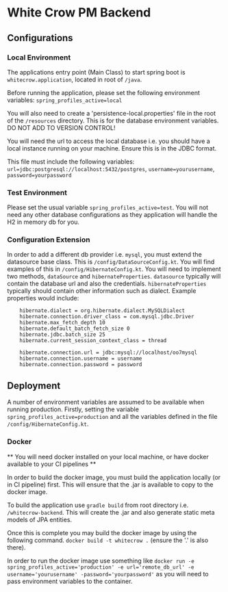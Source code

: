 # White Crow PM Backend



## Configurations

### Local Environment
The applications entry point (Main Class) to start spring boot is `whitecrow.application`, located in root of `/java`.


Before running the application, please set the following environment variables: `spring_profiles_active=local`

You will also need to create a 'persistence-local.properties' file in the root of the `/resources` directory. This is 
for the database environment variables. DO NOT ADD TO VERSION CONTROL! 

You will need the url to access the local database i.e. you should have a local instance running on your machine. 
Ensure this is in the JDBC format.

This file must include the following variables: `url=jdbc:postgresql://localhost:5432/postgres`, `username=yourusername`, `password=yourpassword`


### Test Environment
Please set the usual variable `spring_profiles_active=test`. You will not need any other database configurations as they application will handle
the H2 in memory db for you. 

### Configuration Extension
In order to add a different db provider i.e. `mysql`, you must extend the datasource base class.
This is `/config/DataSourceConfig.kt`. You will find examples of this in `/config/HibernateConfig.kt`.
You will need to implement two methods, `dataSource` and `hibernateProperties`. `datasource` typically will
contain the database url and also the credentials. `hibernateProperties` typically should contain
other information such as dialect. Example properties would include:

```
    hibernate.dialect = org.hibernate.dialect.MySQLDialect
    hibernate.connection.driver_class = com.mysql.jdbc.Driver
    hibernate.max_fetch_depth 10
    hibernate.default_batch_fetch_size 0
    hibernate.jdbc.batch_size 25
    hibernate.current_session_context_class = thread
```
```
    hibernate.connection.url = jdbc:mysql://localhost/oo7mysql
    hibernate.connection.username = username
    hibernate.connection.password = password
```

## Deployment
A number of environment variables are assumed to be available when running production. Firstly, setting
the variable `spring_profiles_active=production` and all the variables defined in the file `/config/HibernateConfig.kt`.

### Docker
** You will need docker installed on your local machine, or have docker available to your CI pipelines **

In order to build the docker image, you must build the application locally (or in CI pipeline) first.
This will ensure that the .jar is available to copy to the docker image.

To build the application use `gradle build` from root directory i.e. `/whitecrow-backend`. This will create the .jar and also generate static
meta models of JPA entities.

Once this is complete you may build the docker image by using the following command.
`docker build -t whitecrow .` (ensure the '.' is also there).

In order to run the docker image use something like 
`docker run -e spring_profiles_active='production' -e url='remote_db_url' -e username='yourusername' -password='yourpassword'` as you will need 
to pass environment variables to the container.





